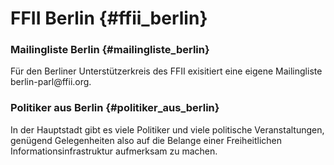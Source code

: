 # FFII Berlin {#ffii_berlin}

### Mailingliste Berlin {#mailingliste_berlin}

Für den Berliner Unterstützerkreis des FFII exisitiert eine eigene
Mailingliste berlin-parl\@ffii.org.

### Politiker aus Berlin {#politiker_aus_berlin}

In der Hauptstadt gibt es viele Politiker und viele politische
Veranstaltungen, genügend Gelegenheiten also auf die Belange einer
Freiheitlichen Informationsinfrastruktur aufmerksam zu machen.
